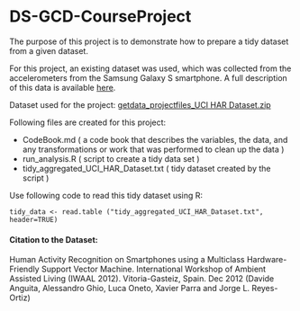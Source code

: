 # DS-GCD-CourseProject

The purpose of this project is to demonstrate how to prepare a tidy dataset from a given dataset. 

For this project, an existing dataset was used, which was collected from the accelerometers from the Samsung Galaxy S smartphone. A full description of this data is available [here](http://archive.ics.uci.edu/ml/datasets/Human+Activity+Recognition+Using+Smartphones). 

Dataset used for the project: [getdata_projectfiles_UCI HAR Dataset.zip](https://d396qusza40orc.cloudfront.net/getdata%2Fprojectfiles%2FUCI%20HAR%20Dataset.zip)



Following files are created for this project:

* CodeBook.md ( a code book that describes the variables, the data, and any transformations or work that was performed to clean up the data )
* run_analysis.R ( script to create a tidy data set )
* tidy_aggregated_UCI_HAR_Dataset.txt ( tidy dataset created by the script )


Use following code to read this tidy dataset using R:

```
tidy_data <- read.table ("tidy_aggregated_UCI_HAR_Dataset.txt", header=TRUE)
```


#### Citation to the Dataset: 

Human Activity Recognition on Smartphones using a Multiclass Hardware-Friendly Support Vector Machine. International Workshop of Ambient Assisted Living (IWAAL 2012). Vitoria-Gasteiz, Spain. Dec 2012 (Davide Anguita, Alessandro Ghio, Luca Oneto, Xavier Parra and Jorge L. Reyes-Ortiz)
